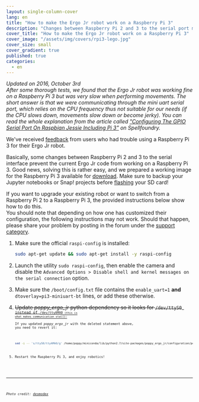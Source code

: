 ```yaml
---
layout: single-column-cover
lang: en
title: "How to make the Ergo Jr robot work on a Raspberry Pi 3"
description: "Changes between Raspberry Pi 2 and 3 to the serial port management prevents the current ergo-jr code from working on a Rpi3. This post will show you how to fix this"
cover_title: "How to make the Ergo Jr robot work on a Raspberry Pi 3"
cover_image: "/assets/img/covers/rpi3-lego.jpg"
cover_size: small
cover_gradient: true
published: true
categories:
  - en
---
```


_Updated on 2016, October 3rd  
After some thorough tests, we found that the Ergo Jr robot was working fine on a Raspberry Pi 3 but was very slow when performing movements. The short answer is that we were communicating through the mini uart serial port, which relies on the CPU frequency thus not suitable for our needs (if the CPU slows down, movements slow down or become jerky). You can read the whole explanation from the article called ["Configuring The GPIO Serial Port On Raspbian Jessie Including Pi 3"][spellfoundry] on Spellfoundry._

We've received [feedback](https://forum.poppy-project.org/t/factory-reset-problem/2651/3) from users who had trouble using a Raspberry Pi 3 for their Ergo Jr robot.

Basically, some changes between Raspberry Pi 2 and 3 to the serial interface prevent the current Ergo Jr code from working on a Raspberry Pi 3.
Good news, solving this is rather easy, and we prepared a working image for the Raspberry Pi 3 available for [download][new-image]. Make sure to backup your Jupyter notebooks or Snap! projects before [flashing][flash-sd] your SD card!

If you want to upgrade your existing robot or want to switch from a Raspberry Pi 2 to a Raspberry Pi 3, the provided instructions below show how to do this.  
You should note that depending on how one has customized their configuration, the following instructions may not work. Should that happen, please share your problem by posting in the forum under the [support category][support-link].

1.  Make sure the official `raspi-config` is installed:

    ```bash
    sudo apt-get update && sudo apt-get install -y raspi-config
    ```

2.  Launch the utility `sudo raspi-config`, then enable the camera and disable the `Advanced Options > Disable shell and kernel messages on the serial connection` option.

3.  Make sure the `/boot/config.txt` file contains the `enable_uart=1` **and** `dtoverlay=pi3-miniuart-bt` lines, or add these otherwise.

4.  <del>Update <em>poppy_ergo_jr</em> python dependency so it looks for <code>/dev/ttyS0<code> instead of <code>/dev/ttyAMA0<code> (this is what makes communication stall):</del>  
    If you updated <em>poppy_ergo_jr</em> with the deleted statement above, you need to revert it:

    ```bash
    sed -i -- 's/ttyS0/ttyAMA0/g' /home/poppy/miniconda/lib/python2.7/site-packages/poppy_ergo_jr/configuration/poppy_ergo_jr.json
    ```

5. Restart the Raspberry Pi 3, and enjoy robotics!

<hr>

*Photo credit: [desmodex](https://www.flickr.com/photos/desmodex/26347969306)*

[new-image]: https://github.com/poppy-project/poppy-ergo-jr/releases/download/1.0.0-gm/2016-09-30-poppy-ergo-jr.img.zip
[support-link]: https://forum.poppy-project.org/t/making-the-ergo-jr-work-on-a-raspberry-pi-3/2688
[flash-sd]: https://docs.poppy-project.org/en/installation/burn-an-image-file.html#write-the-operating-system-image-to-the-sd-card
[spellfoundry]: http://spellfoundry.com/2016/05/29/configuring-gpio-serial-port-raspbian-jessie-including-pi-3/
